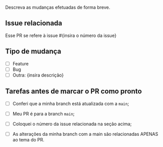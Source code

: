 Descreva as mudanças efetuadas de forma breve.

## Issue relacionada

Esse PR se refere à issue #{insira o número da issue}

## Tipo de mudança

- [ ] Feature
- [ ] Bug
- [ ] Outra: {insira descrição}

## Tarefas antes de marcar o PR como pronto

- [ ] Conferi que a minha branch está atualizada com a `main`;
- [ ] Meu PR é para a branch `main`;
- [ ] Coloquei o número da issue relacionada na seção acima;
- [ ] As alterações da minha branch com a main são relacionadas APENAS ao tema do PR.

